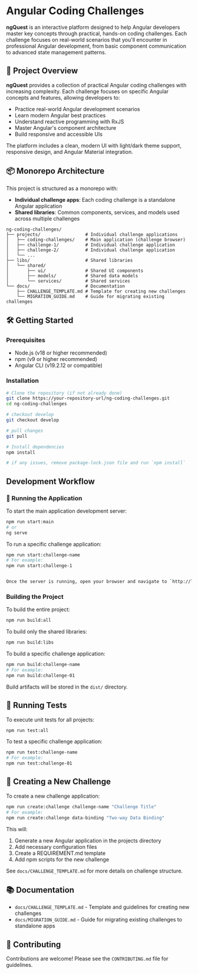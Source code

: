 # Angular Coding Challenges

**ngQuest** is an interactive platform designed to help Angular developers master key concepts through practical, hands-on coding challenges. Each challenge focuses on real-world scenarios that you'll encounter in professional Angular development, from basic component communication to advanced state management patterns.

## 🚀 Project Overview

**ngQuest** provides a collection of practical Angular coding challenges with increasing complexity. Each challenge focuses on specific Angular concepts and features, allowing developers to:

- Practice real-world Angular development scenarios
- Learn modern Angular best practices
- Understand reactive programming with RxJS
- Master Angular's component architecture
- Build responsive and accessible UIs

The platform includes a clean, modern UI with light/dark theme support, responsive design, and Angular Material integration.

## 📦 Monorepo Architecture

This project is structured as a monorepo with:

- **Individual challenge apps**: Each coding challenge is a standalone Angular application
- **Shared libraries**: Common components, services, and models used across multiple challenges

```
ng-coding-challenges/
├── projects/                 # Individual challenge applications
│   ├── coding-challenges/    # Main application (challenge browser)
│   ├── challenge-1/          # Individual challenge application
│   ├── challenge-2/          # Individual challenge application
│   └── ...
├── libs/                     # Shared libraries
│   └── shared/
│       ├── ui/               # Shared UI components
│       ├── models/           # Shared data models
│       └── services/         # Shared services
└── docs/                     # Documentation
    ├── CHALLENGE_TEMPLATE.md # Template for creating new challenges
    └── MIGRATION_GUIDE.md    # Guide for migrating existing challenges
```

## 🛠️ Getting Started

### Prerequisites

- Node.js (v18 or higher recommended)
- npm (v9 or higher recommended)
- Angular CLI (v19.2.12 or compatible)

### Installation

```bash
# Clone the repository (if not already done)
git clone https://your-repository-url/ng-coding-challenges.git
cd ng-coding-challenges

# checkout develop
git checkout develop

# pull changes
git pull

# Install dependencies
npm install

# if any issues, remove package-lock.json file and run `npm install`
```
## Development Workflow

### 🚀 Running the Application


To start the main application development server:

```bash
npm run start:main
# or
ng serve
```

To run a specific challenge application:
```bash
npm run start:challenge-name
# For example:
npm run start:challenge-1


Once the server is running, open your browser and navigate to `http://localhost:4200/`. The application will automatically reload whenever you modify any of the source files.
```
### Building the Project

To build the entire project:

```bash
npm run build:all
```

To build only the shared libraries:

```bash
npm run build:libs
```

To build a specific challenge application:

```bash
npm run build:challenge-name
# For example:
npm run build:challenge-01
```

Build artifacts will be stored in the `dist/` directory.

## 🧪 Running Tests

To execute unit tests for all projects:

```bash
npm run test:all
```

To test a specific challenge application:

```bash
npm run test:challenge-name
# For example:
npm run test:challenge-01
```

## 🚀 Creating a New Challenge

To create a new challenge application:

```bash
npm run create:challenge challenge-name "Challenge Title"
# For example:
npm run create:challenge data-binding "Two-way Data Binding"
```

This will:
1. Generate a new Angular application in the projects directory
2. Add necessary configuration files
3. Create a REQUIREMENT.md template
4. Add npm scripts for the new challenge

See `docs/CHALLENGE_TEMPLATE.md` for more details on challenge structure.

## 📚 Documentation

- `docs/CHALLENGE_TEMPLATE.md` - Template and guidelines for creating new challenges
- `docs/MIGRATION_GUIDE.md` - Guide for migrating existing challenges to standalone apps

## 🤝 Contributing

Contributions are welcome! Please see the `CONTRIBUTING.md` file for guidelines.
